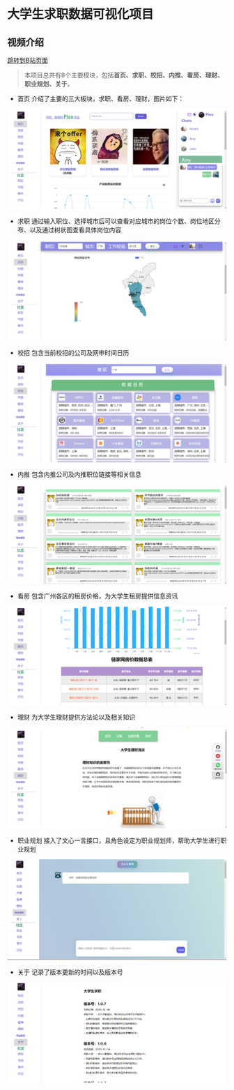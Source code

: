 # 大学生求职数据可视化项目

## 视频介绍
[跳转到B站页面](https://www.bilibili.com/video/BV1vJ4m1V7ip/?share_source=copy_web&vd_source=1ec1b980aaf2653d4c7b54f6d4acdd51)


> 本项目总共有8个主要模块，包括**首页、求职、校招、内推、看房、理财、职业规划、关于**。

* 首页 介绍了主要的三大板块，求职、看房、理财，图片如下：
<img src="https://raw.githubusercontent.com/ACE-wil/data_visual_project/main/images/index.png">

* 求职 通过输入职位、选择城市后可以查看对应城市的岗位个数、岗位地区分布、以及通过树状图查看具体岗位内容
<img src="https://raw.githubusercontent.com/ACE-wil/data_visual_project/main/images/requireJob.png">

* 校招 包含当前校招的公司及网申时间日历
<img src="https://raw.githubusercontent.com/ACE-wil/data_visual_project/main/images/hiring.png">

* 内推 包含内推公司及内推职位链接等相关信息
<img src="https://raw.githubusercontent.com/ACE-wil/data_visual_project/main/images/neitui.png">

* 看房 包含广州各区的租房价格，为大学生租房提供信息资讯
<img src="https://github.com/ACE-wil/data_visual_project/blob/main/images/findHouse.png">

* 理财 为大学生理财提供方法论以及相关知识
<img src="https://raw.githubusercontent.com/ACE-wil/data_visual_project/main/images/licai.png">

* 职业规划 接入了文心一言接口，且角色设定为职业规划师，帮助大学生进行职业规划
<img src="https://raw.githubusercontent.com/ACE-wil/data_visual_project/main/images/futureRegulation.png">

* 关于 记录了版本更新的时间以及版本号
<img src="https://raw.githubusercontent.com/ACE-wil/data_visual_project/main/images/version.png">
